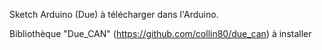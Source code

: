 Sketch Arduino (Due) à télécharger dans l'Arduino.

Bibliothèque "Due_CAN" (https://github.com/collin80/due_can) à installer

